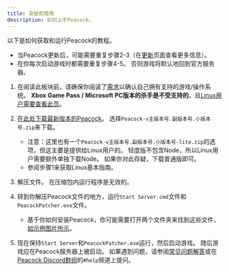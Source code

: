 ```yaml
---
title: 安装和使用
description: 如何上手Peacock。
---
```


以下是如何获取和运行Peacock的教程。

-   当Peacock更新后，可能需要重复步骤2-3（在[更新](https://thepeacockproject.org/wiki/intel/updating)页面查看更多信息）。
-   在你每次启动游戏时都需要重复步骤4-5。 否则游戏将默认地回到官方服务器。

1. 在阅读此板块前，请确保你阅读了[需求](https://thepeacockproject.org/wiki/intel/requirements)以确认自己拥有支持的游戏/操作系统。 **Xbox Game Pass / Microsoft PC版本的杀手是不受支持的**，且[Linux用户需要查看此页](/wiki/guides/linux-setup)。

2. [在此处下载最新版本的Peacock](https://github.com/thepeacockproject/Peacock/releases/latest)。 选择`Peacock-v主版本号.副版本号.小版本号.zip`来下载。

    - 注意：这里也有一个`Peacock-v主版本号.副版本号.小版本号-lite.zip`的选项，但这主要是提供给Linux用户的。 轻度版不包含Node，所以Linux用户需要额外单独下载Node。 如果你对此存疑，下载普通版即可。
    - 参阅步骤1来获取Linux基本指南。

3. 解压文件。 在压缩包内运行程序是无效的。

4. 转到你解压Peacock文件的地方，运行`Start Server.cmd`文件和`PeacockPatcher.exe`文件。

    - 基于你如何安装Peacock，你可能需要打开两个文件夹来找到这些文件，[如示例图片所示](https://media.discordapp.net/attachments/833505136290299935/991068578579107870/unknown.png)。

5. 现在保持`Start Server`和`PeacockPatcher.exe`运行，然后启动游戏。 随后游戏应在Peacock服务器上被启动。 如果遇到问题，请参阅[常见问题解答](https://thepeacockproject.org/wiki/intel/faq)或在[Peacock Discord群组](https://thepeacockproject.org/discord)的`#help`频道上提问。
